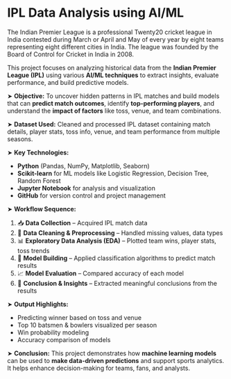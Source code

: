 # IPL Data Analysis using AI/ML

The Indian Premier League is a professional Twenty20 cricket league in India contested during March or April and May of every year by eight teams representing eight different cities in India. The league was founded by the Board of Control for Cricket in India in 2008.  

This project focuses on analyzing historical data from the **Indian Premier League (IPL)** using various **AI/ML techniques** to extract insights, evaluate performance, and build predictive models.

➤ **Objective:**
To uncover hidden patterns in IPL matches and build models that can **predict match outcomes**, identify **top-performing players**, and understand the **impact of factors** like toss, venue, and team combinations.

➤ **Dataset Used:**
Cleaned and processed IPL dataset containing match details, player stats, toss info, venue, and team performance from multiple seasons.

➤ **Key Technologies:**

* **Python** (Pandas, NumPy, Matplotlib, Seaborn)
* **Scikit-learn** for ML models like Logistic Regression, Decision Tree, Random Forest
* **Jupyter Notebook** for analysis and visualization
* **GitHub** for version control and project management

➤ **Workflow Sequence:**

1. 📥 **Data Collection** – Acquired IPL match data
2. 🧹 **Data Cleaning & Preprocessing** – Handled missing values, data types
3. 📊 **Exploratory Data Analysis (EDA)** – Plotted team wins, player stats, toss trends
4. 🧠 **Model Building** – Applied classification algorithms to predict match results
5. 📈 **Model Evaluation** – Compared accuracy of each model
6. 🧾 **Conclusion & Insights** – Extracted meaningful conclusions from the results

➤ **Output Highlights:**

* Predicting winner based on toss and venue
* Top 10 batsmen & bowlers visualized per season
* Win probability modeling
* Accuracy comparison of models

➤ **Conclusion:**
This project demonstrates how **machine learning models** can be used to **make data-driven predictions** and support sports analytics. It helps enhance decision-making for teams, fans, and analysts.



   
